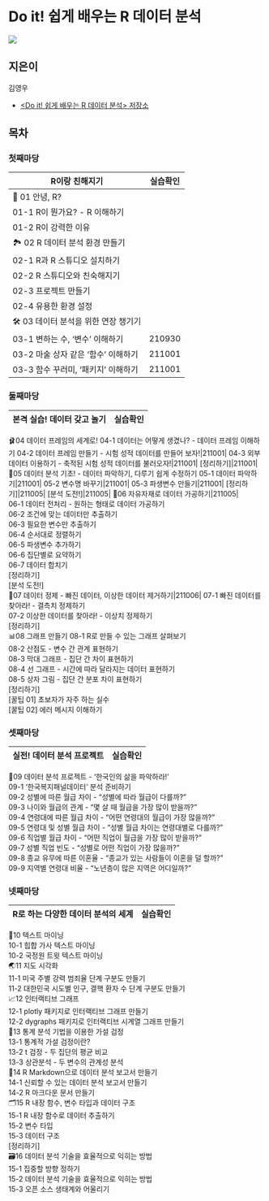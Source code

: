 # Do it! 쉽게 배우는 R 데이터 분석


<img src= "https://raw.githubusercontent.com/youngwoos/Doit_R/master/cover.png"/>

## 지은이
김영우
* [<Do it! 쉽게 배우는 R 데이터 분석> 저장소](https://github.com/youngwoos/Doit_R)


## 목차

### 첫째마당 
|**R이랑 친해지기**|실습확인|
|------------|----------|
|👋 01 안녕, R?   
|01-1 R이 뭔가요? - R 이해하기   
|01-2 R이 강력한 이유   
|🏞 02 R 데이터 분석 환경 만들기|
|02-1 R과 R 스튜디오 설치하기|
|02-2 R 스튜디오와 친숙해지기|
|02-3 프로젝트 만들기|
|02-4 유용한 환경 설정|
|🛠 03 데이터 분석을 위한 연장 챙기기|
|03-1 변하는 수, ‘변수’ 이해하기|210930|
|03-2 마술 상자 같은 ‘함수’ 이해하기|211001|
|03-3 함수 꾸러미, ‘패키지’ 이해하기|211001|


### 둘째마당
|**본격 실습! 데이터 갖고 놀기**|실습확인|
|------------|----------|
🩰04 데이터 프레임의 세계로!
04-1 데이터는 어떻게 생겼나? - 데이터 프레임 이해하기
04-2 데이터 프레임 만들기 - 시험 성적 데이터를 만들어 보자!|211001|
04-3 외부 데이터 이용하기 - 축적된 시험 성적 데이터를 불러오자!|211001|
[정리하기]|211001|
🧐05 데이터 분석 기초! - 데이터 파악하기, 다루기 쉽게 수정하기
05-1 데이터 파악하기|211001|
05-2 변수명 바꾸기|211001|
05-3 파생변수 만들기|211001|
[정리하기]|211005|
[분석 도전!]|211005|
💾06 자유자재로 데이터 가공하기|211005|   
06-1 데이터 전처리 - 원하는 형태로 데이터 가공하기   
06-2 조건에 맞는 데이터만 추출하기   
06-3 필요한 변수만 추출하기   
06-4 순서대로 정렬하기   
06-5 파생변수 추가하기   
06-6 집단별로 요약하기   
06-7 데이터 합치기   
[정리하기]   
[분석 도전!]   
🤯07 데이터 정제 - 빠진 데이터, 이상한 데이터 제거하기|211006|
07-1 빠진 데이터를 찾아라! - 결측치 정제하기   
07-2 이상한 데이터를 찾아라! - 이상치 정제하기   
[정리하기]   
📊08 그래프 만들기
08-1 R로 만들 수 있는 그래프 살펴보기   
08-2 산점도 - 변수 간 관계 표현하기   
08-3 막대 그래프 - 집단 간 차이 표현하기   
08-4 선 그래프 - 시간에 따라 달라지는 데이터 표현하기   
08-5 상자 그림 - 집단 간 분포 차이 표현하기   
[정리하기]   
[꿀팁 01] 초보자가 자주 하는 실수   
[꿀팁 02] 에러 메시지 이해하기   


### 셋째마당
|**실전! 데이터 분석 프로젝트**|실습확인|
|------------|----------|
📌09 데이터 분석 프로젝트 - ‘한국인의 삶을 파악하라!’   
09-1 ‘한국복지패널데이터’ 분석 준비하기   
09-2 성별에 따른 월급 차이 - “성별에 따라 월급이 다를까?”   
09-3 나이와 월급의 관계 - “몇 살 때 월급을 가장 많이 받을까?”   
09-4 연령대에 따른 월급 차이 - “어떤 연령대의 월급이 가장 많을까?”   
09-5 연령대 및 성별 월급 차이 - “성별 월급 차이는 연령대별로 다를까?”   
09-6 직업별 월급 차이 - “어떤 직업이 월급을 가장 많이 받을까?”   
09-7 성별 직업 빈도 - “성별로 어떤 직업이 가장 많을까?”   
09-8 종교 유무에 따른 이혼율 - “종교가 있는 사람들이 이혼을 덜 할까?”   
09-9 지역별 연령대 비율 - “노년층이 많은 지역은 어디일까?”   


### 넷째마당
|**R로 하는 다양한 데이터 분석의 세계**|실습확인|
|------------|----------|
📝10 텍스트 마이닝   
10-1 힙합 가사 텍스트 마이닝   
10-2 국정원 트윗 텍스트 마이닝   
🌏11 지도 시각화   
11-1 미국 주별 강력 범죄율 단계 구분도 만들기   
11-2 대한민국 시도별 인구, 결핵 환자 수 단계 구분도 만들기   
📈12 인터랙티브 그래프   
12-1 plotly 패키지로 인터랙티브 그래프 만들기   
12-2 dygraphs 패키지로 인터랙티브 시계열 그래프 만들기   
🎲13 통계 분석 기법을 이용한 가설 검정   
13-1 통계적 가설 검정이란?   
13-2 t 검정 - 두 집단의 평균 비교   
13-3 상관분석 - 두 변수의 관계성 분석   
💼14 R Markdown으로 데이터 분석 보고서 만들기   
14-1 신뢰할 수 있는 데이터 분석 보고서 만들기   
14-2 R 마크다운 문서 만들기   
🗂15 R 내장 함수, 변수 타입과 데이터 구조   
15-1 R 내장 함수로 데이터 추출하기   
15-2 변수 타입   
15-3 데이터 구조   
[정리하기]   
🗃16 데이터 분석 기술을 효율적으로 익히는 방법   
15-1 집중할 방향 정하기   
15-2 데이터 분석 기술을 효율적으로 익히는 방법   
15-3 오픈 소스 생태계와 어울리기
